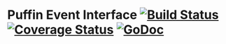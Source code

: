 Puffin Event Interface [![Build Status](https://travis-ci.org/puffinframework/event.svg?branch=master)](https://travis-ci.org/puffinframework/event) [![Coverage Status](https://coveralls.io/repos/puffinframework/event/badge.png)](https://coveralls.io/r/puffinframework/event) [![GoDoc](http://godoc.org/github.com/puffinframework/pubsub?status.png)](http://godoc.org/github.com/puffinframework/event)
===

